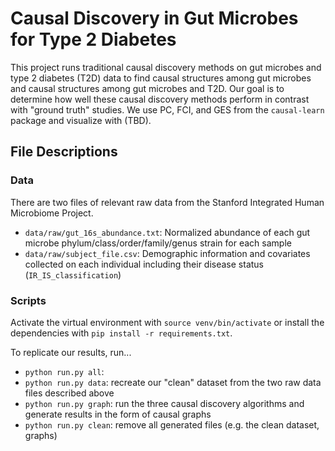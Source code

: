 # Causal Discovery in Gut Microbes for Type 2 Diabetes

This project runs traditional causal discovery methods on gut microbes and type 2 diabetes (T2D) data to find causal structures among gut microbes and causal structures among gut microbes and T2D. Our goal is to determine how well these causal discovery methods perform in contrast with "ground truth" studies. We use PC, FCI, and GES from the `causal-learn` package and visualize with (TBD). 

## File Descriptions
### Data
There are two files of relevant raw data from the Stanford Integrated Human Microbiome Project.
- `data/raw/gut_16s_abundance.txt`: Normalized abundance of each gut microbe phylum/class/order/family/genus strain for each sample
- `data/raw/subject_file.csv`: Demographic information and covariates collected on each individual including their disease status (`IR_IS_classification`)

### Scripts
Activate the virtual environment with `source venv/bin/activate` or install the dependencies with `pip install -r requirements.txt`. 

To replicate our results, run...
- `python run.py all`:
- `python run.py data`: recreate our "clean" dataset from the two raw data files described above
- `python run.py graph`: run the three causal discovery algorithms and generate results in the form of causal graphs
- `python run.py clean`: remove all generated files (e.g. the clean dataset, graphs)